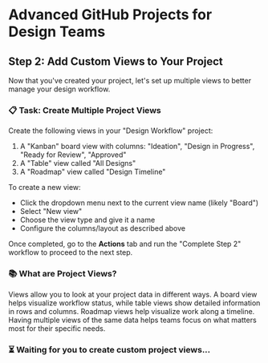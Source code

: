 # Advanced GitHub Projects for Design Teams

## Step 2: Add Custom Views to Your Project
Now that you've created your project, let's set up multiple views to better manage your design workflow.

### 📋 Task: Create Multiple Project Views
Create the following views in your "Design Workflow" project:
1. A "Kanban" board view with columns: "Ideation", "Design in Progress", "Ready for Review", "Approved"
2. A "Table" view called "All Designs"
3. A "Roadmap" view called "Design Timeline"

To create a new view:
- Click the dropdown menu next to the current view name (likely "Board")
- Select "New view"
- Choose the view type and give it a name
- Configure the columns/layout as described above

Once completed, go to the **Actions** tab and run the "Complete Step 2" workflow to proceed to the next step.

### 📚 What are Project Views?
Views allow you to look at your project data in different ways. A board view helps visualize workflow status, while table views show detailed information in rows and columns. Roadmap views help visualize work along a timeline. Having multiple views of the same data helps teams focus on what matters most for their specific needs.

### ⏳ Waiting for you to create custom project views...

<!-- STEP: 2 -->
